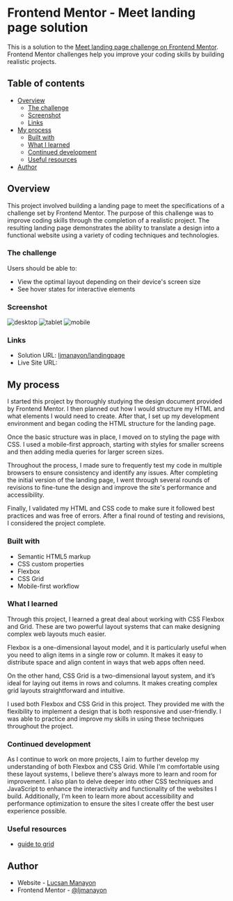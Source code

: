 # Frontend Mentor - Meet landing page solution

This is a solution to the [Meet landing page challenge on Frontend Mentor](https://www.frontendmentor.io/challenges/meet-landing-page-rbTDS6OUR). Frontend Mentor challenges help you improve your coding skills by building realistic projects.

## Table of contents

- [Overview](#overview)
  - [The challenge](#the-challenge)
  - [Screenshot](#screenshot)
  - [Links](#links)
- [My process](#my-process)
  - [Built with](#built-with)
  - [What I learned](#what-i-learned)
  - [Continued development](#continued-development)
  - [Useful resources](#useful-resources)
- [Author](#author)

## Overview

This project involved building a landing page to meet the specifications of a challenge set by Frontend Mentor. The purpose of this challenge was to improve coding skills through the completion of a realistic project. The resulting landing page demonstrates the ability to translate a design into a functional website using a variety of coding techniques and technologies.

### The challenge

Users should be able to:

- View the optimal layout depending on their device's screen size
- See hover states for interactive elements

### Screenshot

![desktop](screenshots/desktop.png)
![tablet](screenshots/tablet.png)
![mobile](screenshots/mobile.png)

### Links

- Solution URL: [ljmanayon/landingpage](https://github.com/ljmanayon/meet-landing-page)
- Live Site URL: []()

## My process

I started this project by thoroughly studying the design document provided by Frontend Mentor. I then planned out how I would structure my HTML and what elements I would need to create. After that, I set up my development environment and began coding the HTML structure for the landing page.

Once the basic structure was in place, I moved on to styling the page with CSS. I used a mobile-first approach, starting with styles for smaller screens and then adding media queries for larger screen sizes.

Throughout the process, I made sure to frequently test my code in multiple browsers to ensure consistency and identify any issues. After completing the initial version of the landing page, I went through several rounds of revisions to fine-tune the design and improve the site's performance and accessibility.

Finally, I validated my HTML and CSS code to make sure it followed best practices and was free of errors. After a final round of testing and revisions, I considered the project complete.

### Built with

- Semantic HTML5 markup
- CSS custom properties
- Flexbox
- CSS Grid
- Mobile-first workflow

### What I learned

Through this project, I learned a great deal about working with CSS Flexbox and Grid. These are two powerful layout systems that can make designing complex web layouts much easier.

Flexbox is a one-dimensional layout model, and it is particularly useful when you need to align items in a single row or column. It makes it easy to distribute space and align content in ways that web apps often need.

On the other hand, CSS Grid is a two-dimensional layout system, and it’s ideal for laying out items in rows and columns. It makes creating complex grid layouts straightforward and intuitive.

I used both Flexbox and CSS Grid in this project. They provided me with the flexibility to implement a design that is both responsive and user-friendly. I was able to practice and improve my skills in using these techniques throughout the project.

### Continued development

As I continue to work on more projects, I aim to further develop my understanding of both Flexbox and CSS Grid. While I'm comfortable using these layout systems, I believe there's always more to learn and room for improvement. I also plan to delve deeper into other CSS techniques and JavaScript to enhance the interactivity and functionality of the websites I build. Additionally, I'm keen to learn more about accessibility and performance optimization to ensure the sites I create offer the best user experience possible.

### Useful resources

- [guide to grid](https://www.joshwcomeau.com/css/interactive-guide-to-grid/)

## Author

- Website - [Lucsan Manayon](https://github.com/ljmanayon)
- Frontend Mentor - [@ljmanayon](https://www.frontendmentor.io/profile/ljmanayon)
